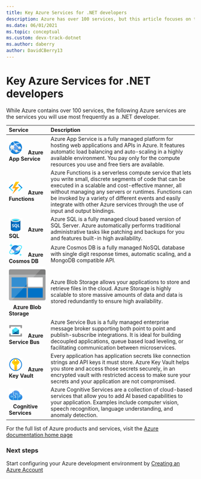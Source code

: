 ```yaml
---
title: Key Azure Services for .NET developers
description: Azure has over 100 services, but this article focuses on the ~8 or so services used by .NET developers most frequently
ms.date: 06/01/2021
ms.topic: conceptual
ms.custom: devx-track-dotnet
ms.author: daberry
author: DavidCBerry13
---
```


# Key Azure Services for .NET developers

While Azure contains over 100 services, the following Azure services are the services you will use most frequently as a .NET developer.

| **Service** | **Description** |
|:------|:------------|
| ![App Service Icon](./media/app-services.svg) &nbsp;&nbsp;&nbsp;**Azure App Service** | Azure App Service is a fully managed platform for hosting web applications and APIs in Azure.  It features automatic load balancing and auto-scaling in a highly available environment.  You pay only for the compute resources you use and free tiers are available. |
| ![Azure Functions Icon](./media/azure-functions.svg) &nbsp;&nbsp;&nbsp;**Azure Functions** | Azure Functions is a serverless compute service that lets you write small, discrete segments of code that can be executed in a scalable and cost-effective manner, all without managing any servers or runtimes.  Functions can be invoked by a variety of different events and easily integrate with other Azure services through the use of input and output bindings.        |
| ![Azure SQL Icon](./media/azure-sql.svg) &nbsp;&nbsp;&nbsp;**Azure SQL**            | Azure SQL is a fully managed cloud based version of SQL Server. Azure automatically performs traditional administrative tasks like patching and backups for you and features built-in high availability.  |
| ![Cosmos DB Icon](./media/cosmos-db.svg) &nbsp;&nbsp;&nbsp;**Azure Cosmos DB**      | Azure Cosmos DB is a fully managed NoSQL database with single digit response times, automatic scaling, and a MongoDB compatible API.                    |
| ![Azure Storage Blobs Icon](./media/storage-blobs.svg) &nbsp;&nbsp;&nbsp;**Azure Blob Storage**   | Azure Blob Storage allows your applications to store and retrieve files in the cloud.  Azure Storage is highly scalable to store massive amounts of data and data is stored redundantly to ensure high availability. |
| ![Azure Service Bus Icon](./media/service-bus.svg) &nbsp;&nbsp;&nbsp;**Azure Service Bus**   | Azure Service Bus is a fully managed enterprise message broker supporting both point to point and publish-subscribe integrations.  It is ideal for building decoupled applications, queue based load leveling, or facilitating communication between microservices.   |
| ![Azure Key Vault Icon](./media/azure-key-vault.svg) &nbsp;&nbsp;&nbsp;**Azure Key Vault**   | Every application has application secrets like connection strings and API keys it must store.  Azure Key Vault helps you store and access those secrets securely, in an encrypted vault with restricted access to make sure your secrets and your application are not compromised.   |
| ![Cognitive Services Icon](./media/cognitive-services.svg) &nbsp;&nbsp;&nbsp;**Cognitive Services**   | Azure Cognitive Services are a collection of cloud-based services that allow you to add AI based capabilities to your application.  Examples include computer vision, speech recognition, language understanding, and anomaly detection. |

For the full list of Azure products and services, visit the [Azure documentation home page](/azure/?product=all)

### Next steps

Start configuring your Azure development environment by [Creating an Azure Account](create-azure-account.md)
